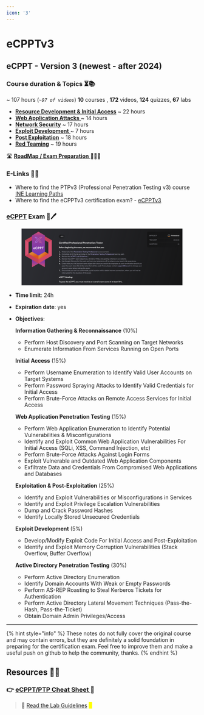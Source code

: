 ```yaml
---
icon: '3'
---
```


# eCPPTv3

## eCPPT - Version 3 (newest - after 2024) <a href="#course-duration-and-topics" id="course-duration-and-topics"></a>

### Course duration & Topics ⏳📚 <a href="#course-duration-and-topics" id="course-duration-and-topics"></a>

\~ 107 hours (_`~97 of videos`_) **10** courses , **172** videos, **124** quizzes, **67** labs

* [**Resource Development & Initial Access**](powershell-for-pt/) \~ 22 hours
* [**Web Application Attacks** ](web-app-security/)\~ 14 hours
* [**Network Security**](network-security/) \~ 17 hours
* [**Exploit Development** ](system-security/)\~ 7 hours
* [**Post Exploitation**](linux-exploitation/) \~ 18 hours
* [**Red Teaming**](wi-fi-security/) \~ 19 hours

🛣️ [**RoadMap / Exam Preparation** ](../../roadmap-and-my-experience.md)🧑🏻‍🏫

### E-Links 🔗📔 <a href="#useful-links" id="useful-links"></a>

* Where to find the PTPv3 (Professional Penetration Testing v3) course [INE Learning Paths​](https://my.ine.com/CyberSecurity/learning-paths/5e26d0ba-d258-49e0-a421-56cc06626f46/penetration-testing-professional-new-2024)
* Where to find the eCPPTv3 certification exam? - [eCPPTv3](https://security.ine.com/certifications/ecppt-certification/)​

### ​[eCPPT](https://security.ine.com/certifications/ecppt-certification/) Exam 📄🖊️ <a href="#ejpt-exam" id="ejpt-exam"></a>

<figure><img src="../../.gitbook/assets/image.png" alt=""><figcaption></figcaption></figure>

* **Time limit**: 24h
* **Expiration date**: yes
*   **Objectives**:

    **Information Gathering & Reconnaissance** (10%)

    * Perform Host Discovery and Port Scanning on Target Networks
    * Enumerate Information From Services Running on Open Ports

    **Initial Access** (15%)

    * Perform Username Enumeration to Identify Valid User Accounts on Target Systems
    * Perform Password Spraying Attacks to Identify Valid Credentials for Initial Access
    * Perform Brute-Force Attacks on Remote Access Services for Initial Access

    **Web Application Penetration Testing** (15%)

    * Perform Web Application Enumeration to Identify Potential Vulnerabilities & Misconfigurations
    * Identify and Exploit Common Web Application Vulnerabilities For Initial Access (SQLi, XSS, Command Injection, etc)
    * Perform Brute-Force Attacks Against Login Forms
    * Exploit Vulnerable and Outdated Web Application Components
    * Exfiltrate Data and Credentials From Compromised Web Applications and Databases

    **Exploitation & Post-Exploitation** (25%)

    * Identify and Exploit Vulnerabilities or Misconfigurations in Services
    * Identify and Exploit Privilege Escalation Vulnerabilities
    * Dump and Crack Password Hashes
    * Identify Locally Stored Unsecured Credentials

    **Exploit Development** (5%)

    * Develop/Modify Exploit Code For Initial Access and Post-Exploitation
    * Identify and Exploit Memory Corruption Vulnerabilities (Stack Overflow, Buffer Overflow)

    **Active Directory Penetration Testing** (30%)

    * Perform Active Directory Enumeration
    * Identify Domain Accounts With Weak or Empty Passwords
    * Perform AS-REP Roasting to Steal Kerberos Tickets for Authentication
    * Perform Active Directory Lateral Movement Techniques (Pass-the-Hash, Pass-the-Ticket)
    * Obtain Domain Admin Privileges/Access

***

{% hint style="info" %}
These notes do not fully cover the original course and may contain errors, but they are definitely a solid foundation in preparing for the certification exam. Feel free to improve them and make a useful push on github to help the community, thanks.
{% endhint %}

## Resources 📑📘

### 👉 [eCPPT/PTP Cheat Sheet ](../../ecppt-cheat-sheet.md)📔

> 📖 [Read the Lab Guidelines](https://drive.google.com/file/d/1kgS7gerK5V5yJxOutb12IPMO1-FLf3Yw/view?usp=drive_link) <mark style="color:yellow;">📖</mark>
